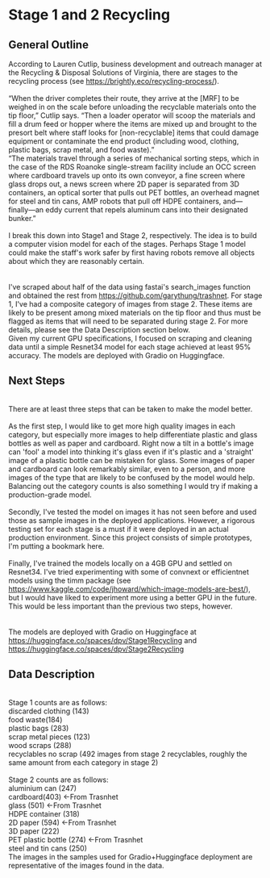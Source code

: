 # Stage 1 and 2 Recycling
## General Outline
According to Lauren Cutlip, business development and outreach manager at the Recycling & Disposal Solutions of Virginia, there are stages to the recycling process (see https://brightly.eco/recycling-process/).  
<br/>“When the driver completes their route, they arrive at the [MRF] to be weighed in on the scale before unloading the recyclable materials onto the tip floor,” Cutlip says. “Then a loader operator will scoop the materials and fill a drum feed or hopper where the items are mixed up and brought to the presort belt where staff looks for [non-recyclable] items that could damage equipment or contaminate the end product (including wood, clothing, plastic bags, scrap metal, and food waste).”
<br/>“The materials travel through a series of mechanical sorting steps, which in the case of the RDS Roanoke single-stream facility include an OCC screen where cardboard travels up onto its own conveyor, a fine screen where glass drops out, a news screen where 2D paper is separated from 3D containers, an optical sorter that pulls out PET bottles, an overhead magnet for steel and tin cans, AMP robots that pull off HDPE containers, and—finally—an eddy current that repels aluminum cans into their designated bunker.”
<br/><br/>I break this down into Stage1 and Stage 2, respectively.  The idea is to build a computer vision model for each of the stages.  Perhaps Stage 1 model could make the staff's work safer by first having robots remove all objects about which they are reasonably certain.  
<br/></br> I've scraped about half of the data using fastai's search_images function and obtained the rest from https://github.com/garythung/trashnet.  For stage 1, I've had a composite category of images from stage 2.  These items are likely to be present among mixed materials on the tip floor and thus must be flagged as items that will need to be separated during stage 2.  For more details, please see the Data Description section below.
<br/>Given my current GPU specifications, I focused on scraping and cleaning data until a simple Resnet34 model for each stage achieved at least 95% accuracy. The models are deployed with Gradio on Huggingface.
## Next Steps
<br/>There are at least three steps that can be taken to make the model better.
<br/><br/>As the first step, I would like to get more high quality images in each category, but especially more images to help differentiate plastic and glass bottles as well as paper and cardboard.  Right now a tilt in a bottle's image can 'fool' a model into thinking it's glass even if it's plastic and a 'straight' image of a plastic bottle can be mistaken for glass.  Some images of paper and cardboard can look remarkably similar, even to a person, and more images of the type that are likely to be confused by the model would help.  Balancing out the category counts is also something I would try if making a production-grade model.  
<br/>Secondly, I've tested the model on images it has not seen before and used those as sample images in the deployed applications.  However, a rigorous testing set for each stage is a must if it were deployed in an actual production environment.  Since this project consists of simple prototypes, I'm putting a bookmark here.  
<br/> Finally, I've trained the models locally on a 4GB GPU and settled on Resnet34.  I've tried experimenting with some of convnext or efficientnet models using the timm package (see https://www.kaggle.com/code/jhoward/which-image-models-are-best/), but I would have liked to experiment more using a better GPU in the future.  This would be less important than the previous two steps, however.   
<br/><br/> The models are deployed with Gradio on Huggingface at https://huggingface.co/spaces/dpv/Stage1Recycling and https://huggingface.co/spaces/dpv/Stage2Recycling

## Data Description
<br/>
Stage 1 counts are as follows: 
    <br/>discarded clothing (143)
    <br/>food waste(184)
    <br/>plastic bags (283)
    <br/>scrap metal pieces (123)
    <br/>wood scraps (288)
    <br/>recyclables no scrap (492 images from stage 2 recyclables, roughly the same amount from each category in stage 2)
<br/><br/>
Stage 2 counts are as follows: 
    <br/>aluminium can (247)
    <br/>cardboard(403) <-From Trasnhet
    <br/>glass (501) <-From Trasnhet
    <br/>HDPE container (318)
    <br/>2D paper (594) <-From Trasnhet
    <br/>3D paper (222)
    <br/>PET plastic bottle (274) <-From Trasnhet
    <br/>steel and tin cans (250)
<br/> The images in the samples used for Gradio+Huggingface deployment are representative of the images found in the data.
